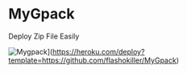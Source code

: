 # MyGpack
Deploy Zip File Easily

![Mygpack](https://www.herokucdn.com/deploy/button.svg)](https://heroku.com/deploy?template=https://github.com/flashokiller/MyGpack)
